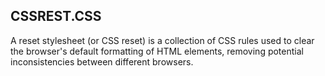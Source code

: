 ## CSSREST.CSS
A reset stylesheet (or CSS reset) is a collection of CSS rules used to clear the browser's default formatting of HTML elements, 
removing potential inconsistencies between different browsers.
